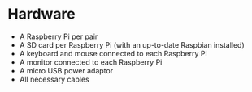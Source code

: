 # Hardware

- A Raspberry Pi per pair
- A SD card per Raspberry Pi (with an up-to-date Raspbian installed)
- A keyboard and mouse connected to each Raspberry Pi
- A monitor connected to each Raspberry Pi
- A micro USB power adaptor
- All necessary cables

